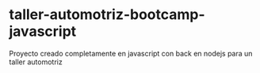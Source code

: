 # taller-automotriz-bootcamp-javascript
Proyecto creado completamente en javascript con back en nodejs para un taller automotriz
